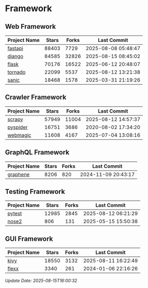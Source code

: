 # Framework

## Web Framework
| Project Name | Stars | Forks | Last Commit |
| ------------ | ----- | ----- | ----------- |
| [fastapi](https://github.com/fastapi/fastapi) | 88403 | 7729 | 2025-08-08 05:48:47 |
| [django](https://github.com/django/django) | 84585 | 32826 | 2025-08-15 08:45:02 |
| [flask](https://github.com/pallets/flask) | 70176 | 16522 | 2025-06-12 20:48:07 |
| [tornado](https://github.com/tornadoweb/tornado) | 22099 | 5537 | 2025-08-12 13:21:38 |
| [sanic](https://github.com/sanic-org/sanic) | 18468 | 1578 | 2025-03-31 21:19:26 |

## Crawler Framework
| Project Name | Stars | Forks | Last Commit |
| ------------ | ----- | ----- | ----------- |
| [scrapy](https://github.com/scrapy/scrapy) | 57949 | 11004 | 2025-08-12 14:57:37 |
| [pyspider](https://github.com/binux/pyspider) | 16751 | 3686 | 2020-08-02 17:34:20 |
| [webmagic](https://github.com/code4craft/webmagic) | 11608 | 4167 | 2025-07-04 13:08:16 |

## GraphQL Framework
| Project Name | Stars | Forks | Last Commit |
| ------------ | ----- | ----- | ----------- |
| [graphene](https://github.com/graphql-python/graphene) | 8206 | 820 | 2024-11-09 20:43:17 |

## Testing Framework
| Project Name | Stars | Forks | Last Commit |
| ------------ | ----- | ----- | ----------- |
| [pytest](https://github.com/pytest-dev/pytest) | 12985 | 2845 | 2025-08-12 06:21:29 |
| [nose2](https://github.com/nose-devs/nose2) | 806 | 131 | 2025-05-15 15:50:38 |

## GUI Framework
| Project Name | Stars | Forks | Last Commit |
| ------------ | ----- | ----- | ----------- |
| [kivy](https://github.com/kivy/kivy) | 18550 | 3132 | 2025-08-11 16:22:49 |
| [flexx](https://github.com/flexxui/flexx) | 3340 | 261 | 2024-01-06 22:16:26 |

*Update Date: 2025-08-15T16:00:32*